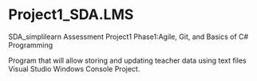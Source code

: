 # Project1_SDA.LMS
SDA_simplilearn Assessment Project1
Phase1:Agile, Git, and Basics of C# Programming

Program that will allow storing and updating teacher data using text files
Visual Studio Windows Console Project.
